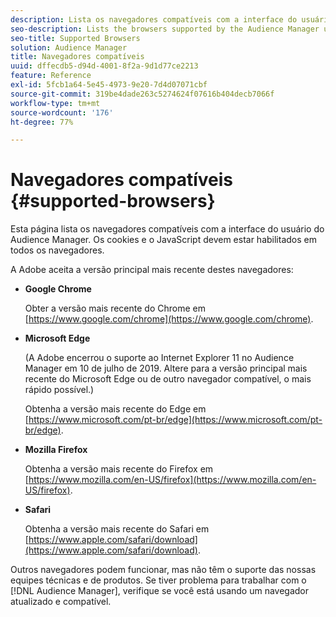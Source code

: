 ```yaml
---
description: Lista os navegadores compatíveis com a interface do usuário do Audience Manager. Os cookies e o JavaScript devem estar habilitados em todos os navegadores.
seo-description: Lists the browsers supported by the Audience Manager user interface. Cookies and JavaScript must be enabled on all browsers.
seo-title: Supported Browsers
solution: Audience Manager
title: Navegadores compatíveis
uuid: dffecdb5-d94d-4001-8f2a-9d1d77ce2213
feature: Reference
exl-id: 5fcb1a64-5e45-4973-9e20-7d4d07071cbf
source-git-commit: 319be4dade263c5274624f07616b404decb7066f
workflow-type: tm+mt
source-wordcount: '176'
ht-degree: 77%

---
```


# Navegadores compatíveis {#supported-browsers}

Esta página lista os navegadores compatíveis com a interface do usuário do Audience Manager. Os cookies e o JavaScript devem estar habilitados em todos os navegadores.

<!-- 

c_supported_browsers.xml

 -->

A Adobe aceita a versão principal mais recente destes navegadores:

* **Google Chrome**

   Obter a versão mais recente do Chrome em [https://www.google.com/chrome](https://www.google.com/chrome).

* **Microsoft Edge**

   (A Adobe encerrou o suporte ao Internet Explorer 11 no Audience Manager em 10 de julho de 2019. Altere para a versão principal mais recente do Microsoft Edge ou de outro navegador compatível, o mais rápido possível.)

   Obtenha a versão mais recente do Edge em [https://www.microsoft.com/pt-br/edge](https://www.microsoft.com/pt-br/edge).

* **Mozilla Firefox**

   Obtenha a versão mais recente do Firefox em [https://www.mozilla.com/en-US/firefox](https://www.mozilla.com/en-US/firefox).

* **Safari**

   Obtenha a versão mais recente do Safari em [https://www.apple.com/safari/download](https://www.apple.com/safari/download).

Outros navegadores podem funcionar, mas não têm o suporte das nossas equipes técnicas e de produtos. Se tiver problema para trabalhar com o [!DNL Audience Manager], verifique se você está usando um navegador atualizado e compatível.
